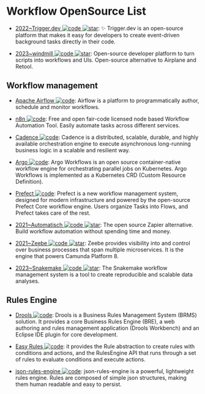 # Workflow OpenSource List

- [2022~Trigger.dev ![code](https://ng-tech.icu/assets/code.svg) ![star](https://img.shields.io/github/stars/triggerdotdev/trigger.dev)](https://github.com/triggerdotdev/trigger.dev): ✨ Trigger.dev is an open-source platform that makes it easy for developers to create event-driven background tasks directly in their code.

- [2023~windmill ![code](https://ng-tech.icu/assets/code.svg) ![star](https://img.shields.io/github/stars/windmill-labs/windmill)](https://github.com/windmill-labs/windmill): Open-source developer platform to turn scripts into workflows and UIs. Open-source alternative to Airplane and Retool.

## Workflow management

- [Apache Airflow ![code](https://ng-tech.icu/assets/code.svg)](https://airflow.apache.org/index.html#): Airflow is a platform to programmatically author, schedule and monitor workflows.

- [n8n ![code](https://ng-tech.icu/assets/code.svg)](https://github.com/n8n-io/n8n): Free and open fair-code licensed node based Workflow Automation Tool. Easily automate tasks across different services.

- [Cadence ![code](https://ng-tech.icu/assets/code.svg)](https://github.com/uber/cadence): Cadence is a distributed, scalable, durable, and highly available orchestration engine to execute asynchronous long-running business logic in a scalable and resilient way.

- [Argo ![code](https://ng-tech.icu/assets/code.svg)](https://github.com/argoproj/argo): Argo Workflows is an open source container-native workflow engine for orchestrating parallel jobs on Kubernetes. Argo Workflows is implemented as a Kubernetes CRD (Custom Resource Definition).

- [Prefect ![code](https://ng-tech.icu/assets/code.svg)](https://github.com/PrefectHQ/prefect): Prefect is a new workflow management system, designed for modern infrastructure and powered by the open-source Prefect Core workflow engine. Users organize Tasks into Flows, and Prefect takes care of the rest.

- [2021~Automatisch ![code](https://ng-tech.icu/assets/code.svg) ![star](https://img.shields.io/github/stars/automatisch/automatisch)](https://github.com/automatisch/automatisch): The open source Zapier alternative. Build workflow automation without spending time and money.

- [2021~Zeebe ![code](https://ng-tech.icu/assets/code.svg) ![star](https://img.shields.io/github/stars/camunda/zeebe)](https://github.com/camunda/zeebe): Zeebe provides visibility into and control over business processes that span multiple microservices. It is the engine that powers Camunda Platform 8.

- [2023~Snakemake ![code](https://ng-tech.icu/assets/code.svg) ![star](https://img.shields.io/github/stars/snakemake/snakemake)](https://github.com/snakemake/snakemake): The Snakemake workflow management system is a tool to create reproducible and scalable data analyses.

## Rules Engine

- [Drools ![code](https://ng-tech.icu/assets/code.svg)](https://www.drools.org/): Drools is a Business Rules Management System (BRMS) solution. It provides a core Business Rules Engine (BRE), a web authoring and rules management application (Drools Workbench) and an Eclipse IDE plugin for core development.

- [Easy Rules ![code](https://ng-tech.icu/assets/code.svg)](https://github.com/j-easy/easy-rules): it provides the Rule abstraction to create rules with conditions and actions, and the RulesEngine API that runs through a set of rules to evaluate conditions and execute actions.

- [json-rules-engine ![code](https://ng-tech.icu/assets/code.svg)](https://github.com/CacheControl/json-rules-engine): json-rules-engine is a powerful, lightweight rules engine. Rules are composed of simple json structures, making them human readable and easy to persist.
